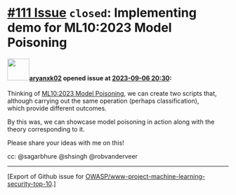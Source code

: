 # [\#111 Issue](https://github.com/OWASP/www-project-machine-learning-security-top-10/issues/111) `closed`: Implementing demo for ML10:2023 Model Poisoning

#### <img src="https://avatars.githubusercontent.com/u/59761275?u=4e5c4c8a6242383369a6696ab3e21d1df9c875d1&v=4" width="50">[aryanxk02](https://github.com/aryanxk02) opened issue at [2023-09-06 20:30](https://github.com/OWASP/www-project-machine-learning-security-top-10/issues/111):

Thinking of [ML10:2023 Model Poisoning](https://owasp.org/www-project-machine-learning-security-top-10/docs/ML10_2023-Model_Poisoning.html), we can create two scripts that, although carrying out the same operation (perhaps classification), which provide different outcomes. 

By this was, we can showcase model poisoning in action along with the theory corresponding to it.

Please share your ideas with me on this!

cc: @sagarbhure @shsingh @robvanderveer 




-------------------------------------------------------------------------------



[Export of Github issue for [OWASP/www-project-machine-learning-security-top-10](https://github.com/OWASP/www-project-machine-learning-security-top-10).]
